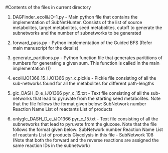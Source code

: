 #Contents of the files in current directory

1. DAGFinder_ecoliiJO-1.py - Main python file that contains the implementation of SubNetHunter. Consists of the list of source metabolites, target metabolites, seed metabolites, cutoff to generate the subnetworks and the number of subnetworks to be generated

2. forward_pass.py - Python implementation of the Guided BFS (Refer main manuscript for the details)

3. generate_partitions.py - Python function file that generates parititions of numbers for generating a given sum. This function is called in the main implementation (1)

4. ecoliiJO1366_15_iJO1366 pyr_c.pickle - Pickle file consisting of all the sub-networks found for all the metabolites for different path-lengths

5. glc_DASH_D_e_iJO1366 pyr_c_15.txt - Text file consisting of all the sub-networks that lead to pyruvate from the starting seed metabolites. Note that the file follows the format given below:
SubNetwork number
Reaction Name	List of reactants	List of products

6. onlyglc_DASH_D_e_iJO1366 pyr_c_15.txt - Text file consisting of all the subnetworks that lead to pyruvate from the glucose. Note that the file follows the format given below:
SubNetwork number
Reaction Name	List of reactants	List of products
Glycolysis in this file - SubNetwork 108
(Note that both the forward and the reverse reactions are assigned the same reaction IDs in the subnetwork)

